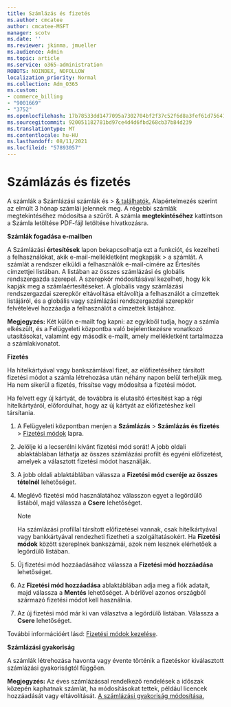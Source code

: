 ```yaml
---
title: Számlázás és fizetés
ms.author: cmcatee
author: cmcatee-MSFT
manager: scotv
ms.date: ''
ms.reviewer: jkinma, jmueller
ms.audience: Admin
ms.topic: article
ms.service: o365-administration
ROBOTS: NOINDEX, NOFOLLOW
localization_priority: Normal
ms.collection: Adm_O365
ms.custom:
- commerce_billing
- "9001669"
- "3752"
ms.openlocfilehash: 17b78533dd1477095a7302704bf2f37c52f6d8a3fef61d756413ce51cc5f200f
ms.sourcegitcommit: 920051182781bd97ce4d4d6fbd268cb37b84d239
ms.translationtype: MT
ms.contentlocale: hu-HU
ms.lasthandoff: 08/11/2021
ms.locfileid: "57893057"
---
```

# <a name="billing-and-payment"></a>Számlázás és fizetés

A számlák a Számlázási számlák és  >  [& találhatók.](https://go.microsoft.com/fwlink/p/?linkid=848039)  Alapértelmezés szerint az elmúlt 3 hónap számlái jelennek meg.  A régebbi számlák megtekintéséhez módosítsa a szűrőt.  A számla **megtekintéséhez** kattintson a Számla letöltése PDF-fájl letöltése hivatkozásra.

**Számlák fogadása e-mailben**

A Számlázási **értesítések** lapon bekapcsolhatja ezt a funkciót, és kezelheti a felhasználókat, akik e-mail-mellékletként megkapják  >  [](https://go.microsoft.com/fwlink/p/?linkid=853212) a számlát.  A számlát a rendszer elküldi a felhasználók e-mail-címére az Értesítés címzettjei listában. A listában az összes számlázási és globális rendszergazda szerepel.  A szerepkör módosításával kezelheti, hogy kik kapják meg a számlaértesítéseket.  A globális vagy számlázási rendszergazdai szerepkör eltávolítása eltávolítja a felhasználót a címzettek listájáról, és a globális vagy számlázási rendszergazdai szerepkör felvételével hozzáadja a felhasználót a címzettek listájához.

**Megjegyzés:** Két külön e-mailt fog kapni: az egyikből tudja, hogy a számla elkészült, és a Felügyeleti központba való bejelentkezésre vonatkozó utasításokat, valamint egy második e-mailt, amely mellékletként tartalmazza a számlakivonatot.

**Fizetés**

Ha hitelkártyával vagy bankszámlával fizet, az előfizetéséhez társított fizetési módot a számla létrehozása után néhány napon belül terheljük meg. Ha nem sikerül a fizetés, frissítse vagy módosítsa a fizetési módot.

Ha felvett egy új kártyát, de továbbra is elutasító értesítést kap a régi hitelkártyáról, előfordulhat, hogy az új kártyát az előfizetéshez kell társítania.

1. A Felügyeleti központban menjen a **Számlázás** > **Számlázás és fizetés** > [Fizetési módok](https://go.microsoft.com/fwlink/p/?linkid=2018806) lapra.

2. Jelölje ki a lecserélni kívánt fizetési mód sorát! A jobb oldali ablaktáblában láthatja az összes számlázási profilt és egyéni előfizetést, amelyek a választott fizetési módot használják.

3. A jobb oldali ablaktáblában válassza a **Fizetési mód cseréje az összes tételnél** lehetőséget.

4. Meglévő fizetési mód használatához válasszon egyet a legördülő listából, majd válassza a **Csere** lehetőséget.

    > [!NOTE]
    > Ha számlázási profillal társított előfizetései vannak, csak hitelkártyával vagy bankkártyával rendezheti fizetheti a szolgáltatásokért. Ha **Fizetési módok** között szereplnek bankszámái, azok nem lesznek elérhetőek a legördülő listában.

5. Új fizetési mód hozzáadásához válassza a **Fizetési mód hozzáadása** lehetőséget.

6. Az **Fizetési mód hozzáadása** ablaktáblában adja meg a fiók adatait, majd válassza a **Mentés** lehetőséget. A bérlővel azonos országból származó fizetési módot kell használnia.

7. Az új fizetési mód már ki van választva a legördülő listában. Válassza a **Csere** lehetőséget.

További információért lásd: [Fizetési módok kezelése](https://docs.microsoft.com/microsoft-365/commerce/billing-and-payments/manage-payment-methods).

**Számlázási gyakoriság**

A számlák létrehozása havonta vagy évente történik a fizetéskor kiválasztott számlázási gyakoriságtól függően.  

**Megjegyzés:** Az éves számlázással rendelkező rendelések a időszak közepén kaphatnak számlát, ha módosításokat tettek, például licencek hozzáadását vagy eltávolítását. [A számlázási gyakoriság módosítása.](https://docs.microsoft.com/microsoft-365/commerce/billing-and-payments/change-payment-frequency)
